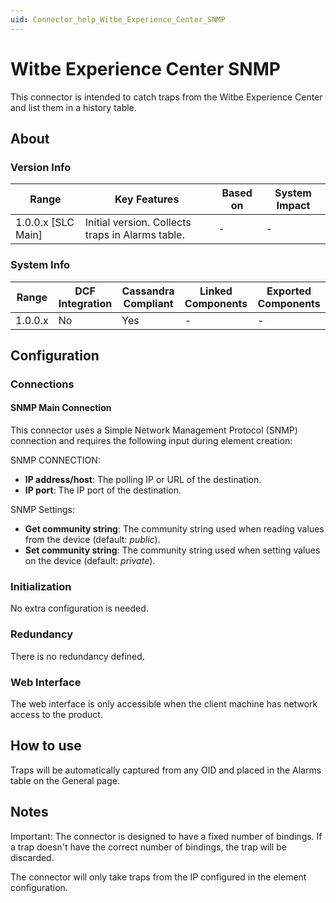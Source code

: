 ```yaml
---
uid: Connector_help_Witbe_Experience_Center_SNMP
---
```


# Witbe Experience Center SNMP

This connector is intended to catch traps from the Witbe Experience Center and list them in a history table.

## About

### Version Info

| Range              | Key Features                                   | Based on   | System Impact   |
|----------------------|--------------------------------------------------|--------------|-------------------|
| 1.0.0.x [SLC Main]   | Initial version. Collects traps in Alarms table. | -            | -                 |

### System Info

| Range     | DCF Integration     | Cassandra Compliant     | Linked Components     | Exported Components     |
|-----------|---------------------|-------------------------|-----------------------|-------------------------|
| 1.0.0.x   | No                  | Yes                     | -                     | -                       |

## Configuration

### Connections

#### SNMP Main Connection

This connector uses a Simple Network Management Protocol (SNMP) connection and requires the following input during element creation:

SNMP CONNECTION:

- **IP address/host**: The polling IP or URL of the destination.
- **IP port**: The IP port of the destination.

SNMP Settings:

- **Get community string**: The community string used when reading values from the device (default: *public*).
- **Set community string**: The community string used when setting values on the device (default: *private*).

### Initialization

No extra configuration is needed.

### Redundancy

There is no redundancy defined.

### Web Interface

The web interface is only accessible when the client machine has network access to the product.

## How to use

Traps will be automatically captured from any OID and placed in the Alarms table on the General page.

## Notes

Important: The connector is designed to have a fixed number of bindings. If a trap doesn't have the correct number of bindings, the trap will be discarded.

The connector will only take traps from the IP configured in the element configuration.
